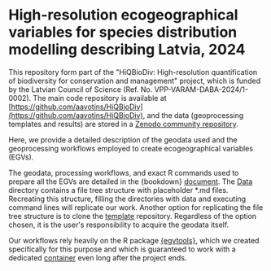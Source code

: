 # High-resolution ecogeographical variables for species distribution modelling describing Latvia, 2024

This repository form part of the "HiQBioDiv: High-resolution quantification of biodiversity for 
conservation and management" project, which is funded by the Latvian Council of 
Science (Ref. No. VPP-VARAM-DABA-2024/1-0002). The main code repository is 
available at [https://github.com/aavotins/HiQBioDiv](https://github.com/aavotins/HiQBioDiv), and 
the data (geoprocessing templates and results) are stored in 
a [Zenodo community repository](https://zenodo.org/communities/hiqbiodiv/records?q=&l=list&p=1&s=10&sort=newest).

Here, we provide a detailed description of the geodata used and the geoprocessing 
workflows employed to create ecogeographical variables (EGVs). 

The geodata, processing workflows, and exact R commands used to prepare all the EGVs are detailed 
in the {bookdown} [document](https://aavotins.github.io/HiQBioDiv_EGVs/). The [Data](./Data/Geodata/) directory 
contains a file tree structure with placeholder *.md files. Recreating this structure, filling the directories 
with data and executing command lines will replicate our work. Another option for replicating the file tree structure is 
to clone the [template](https://github.com/aavotins/HiQBioDiv_FileTree) repository. Regardless of the 
option chosen, it is the user's responsibility to acquire the geodata itself.

Our workflows rely heavily on the R package [{egvtools}](https://aavotins.github.io/egvtools/), which 
we created specifically for this purpose and which is guaranteed to work with a 
dedicated [container](https://hub.docker.com/repository/docker/aavotins/hiqbiodiv-container/general) even 
long after the project ends.
